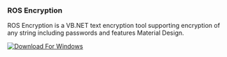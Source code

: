 ### ROS Encryption

ROS Encryption is a VB.NET text encryption tool supporting encryption of any string including passwords and features Material Design.

[![Download For Windows](https://img.shields.io/badge/Download-For%20Windows-3F51B5.svg?style=for-the-badge)](https://github.com/Richienb/ROS-Encryption/releases/download/v1.0.0-release/ROS.Encryption.Windows.Installer.exe)
